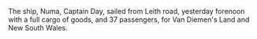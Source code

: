The ship, Numa, Captain Day, sailed from Leith road, yesterday forenoon with a full cargo of goods, and 37 passengers, for Van Diemen's Land and New South Wales.